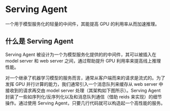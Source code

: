 # Serving Agent

一个用于模型服务化的轻量的中间件，其能提高 GPU 的利用率从而加速推理。

## 什么是 Serving Agent

Serving Agent 被设计为一个为模型服务化提供的的中间件，其可以被插入在 model server 和 web server 之间，通过帮助提升 GPU 利用率来提高线上推理性能。

对一个继承了机器学习模型的服务而言，通常从客户端而来的请求是流式的。为了发挥 GPU 并行计算的能力，我们通常引入一个消息队列来缓存从 web server 中接收到的请求再交由 model server 处理（其架构如下图所示）。Serving Agent 封装了一些如序列化/反序列化以及和消息队列通信（借助 reids 来实现）的细节操作。通过使用 Serving Agent，只要几行代码就可以构造起一个高性能的服务。